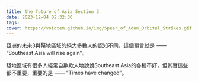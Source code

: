```yaml
---
title: the future of Asia Section 3
date: 2023-12-04 02:32:30
tags:
cover: https://voidtem.github.io/img/Spear_of_Adun_Orbital_Strikes.gif
---
```


亞洲的未來3與殘地區域的絕大多數人的認知不同，這個預言就是 —— “Southeast Asia will rise again”。

殘地區域有很多人經常自欺欺人地說說Southeast Asia的各種不好，但其實這些都不重要，重要的是 —— “Times have changed”。